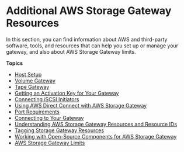 # Additional AWS Storage Gateway Resources<a name="Resources"></a>

In this section, you can find information about AWS and third\-party software, tools, and resources that can help you set up or manage your gateway, and also about AWS Storage Gateway limits\.

**Topics**
+ [Host Setup](resource-vm-setup.md)
+ [Volume Gateway](resource-volume-gateway.md)
+ [Tape Gateway](resource-tapegateway.md)
+ [Getting an Activation Key for Your Gateway](get-activation-key.md)
+ [Connecting iSCSI Initiators](initiator-connection-common.md)
+ [Using AWS Direct Connect with AWS Storage Gateway](using-dx.md)
+ [Port Requirements](Resource_Ports.md)
+ [Connecting to Your Gateway](getting-ip-address.md)
+ [Understanding AWS Storage Gateway Resources and Resource IDs](storage-gateway-resource-id.md)
+ [Tagging Storage Gateway Resources](tagging-resources-common.md)
+ [Working with Open\-Source Components for AWS Storage Gateway](AboutAWSStorageGatewaySoftware.md)
+ [AWS Storage Gateway Limits](resource-gateway-limits.md)
